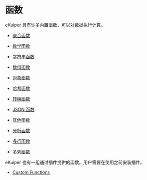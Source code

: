 # 函数

eKuiper 具有许多内置函数，可以对数据执行计算。

- [聚合函数](./aggregate_functions.md)
- [数学函数](./mathematical_functions.md)
- [字符串函数](./string_functions.md)
- [数组函数](./array_functions.md)
- [对象函数](./object_functions.md)
- [哈希函数](./hashing_functions.md)
- [转换函数](./transform_functions.md)
- [JSON 函数](./json_functions.md)
- [其他函数](./other_functions.md)


- [分析函数](./analytic_functions.md)
- [多行函数](./multi_row_functions.md)
- [多列函数](./multi_column_functions.md)

eKuiper 也有一组通过插件提供的函数。用户需要在使用之前安装插件。

- [Custom Functions](./custom_functions.md)